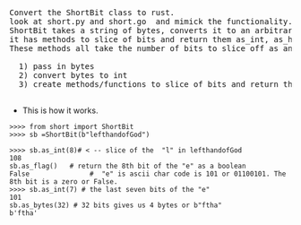 

<pre>
  
Convert the ShortBit class to rust.
look at short.py and short.go  and mimick the functionality. 
ShortBit takes a string of bytes, converts it to an arbitrarily large integer.
it has methods to slice of bits and return them as_int, as_hex etc..
These methods all take the number of bits to slice off as an arg.

  1) pass in bytes
  2) convert bytes to int
  3) create methods/functions to slice of bits and return them as either a booleaan, bytes,hex int, or string.
  
</pre>


* This is how it works.



```py3
>>>> from short import ShortBit
>>>> sb =ShortBit(b"lefthandofGod")

>>>> sb.as_int(8)# < -- slice of the  "l" in lefthandofGod
108       
sb.as_flag()   # return the 8th bit of the "e" as a boolean
False               #  "e" is ascii char code is 101 or 01100101. The 8th bit is a zero or False.
>>>> sb.as_int(7) # the last seven bits of the "e"
101                    
sb.as_bytes(32) # 32 bits gives us 4 bytes or b"ftha"
b'ftha'
```
